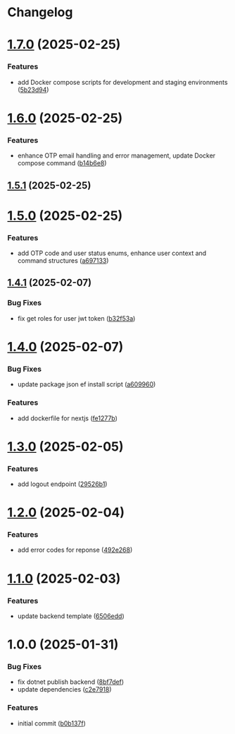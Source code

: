 # Changelog

# [1.7.0](https://github.com/MorveN11/full-stack-template/compare/v1.6.0...v1.7.0) (2025-02-25)


### Features

* add Docker compose scripts for development and staging environments ([5b23d94](https://github.com/MorveN11/full-stack-template/commit/5b23d94bbf1737884fc669cc9bd8a2a094b56040))

# [1.6.0](https://github.com/MorveN11/full-stack-template/compare/v1.5.1...v1.6.0) (2025-02-25)


### Features

* enhance OTP email handling and error management, update Docker compose command ([b14b6e8](https://github.com/MorveN11/full-stack-template/commit/b14b6e8b2dac20dfc176392d805fbd5e4f2868cf))

## [1.5.1](https://github.com/MorveN11/full-stack-template/compare/v1.5.0...v1.5.1) (2025-02-25)

# [1.5.0](https://github.com/MorveN11/full-stack-template/compare/v1.4.1...v1.5.0) (2025-02-25)


### Features

* add OTP code and user status enums, enhance user context and command structures ([a697133](https://github.com/MorveN11/full-stack-template/commit/a69713371b5e5ad59939462ed6f86621b44c6913))

## [1.4.1](https://github.com/MorveN11/full-stack-template/compare/v1.4.0...v1.4.1) (2025-02-07)


### Bug Fixes

* fix get roles for user jwt token ([b32f53a](https://github.com/MorveN11/full-stack-template/commit/b32f53aaac179c98cb170bc6caf4e305cdc6b220))

# [1.4.0](https://github.com/MorveN11/full-stack-template/compare/v1.3.0...v1.4.0) (2025-02-07)


### Bug Fixes

* update package json ef install script ([a609960](https://github.com/MorveN11/full-stack-template/commit/a6099603bcca3fdbd4eb7f3da407b068cb70f578))


### Features

* add dockerfile for nextjs ([fe1277b](https://github.com/MorveN11/full-stack-template/commit/fe1277bba089b7602a851cc0666fddba6b76f2d7))

# [1.3.0](https://github.com/MorveN11/full-stack-template/compare/v1.2.0...v1.3.0) (2025-02-05)


### Features

* add logout endpoint ([29526b1](https://github.com/MorveN11/full-stack-template/commit/29526b1e0bb7a9e36c137eac47536c268636022e))

# [1.2.0](https://github.com/MorveN11/full-stack-template/compare/v1.1.0...v1.2.0) (2025-02-04)


### Features

* add error codes for reponse ([492e268](https://github.com/MorveN11/full-stack-template/commit/492e268cbff32b989ebb095e26e7f457dc25acb7))

# [1.1.0](https://github.com/MorveN11/full-stack-template/compare/v1.0.0...v1.1.0) (2025-02-03)


### Features

* update backend template ([6506edd](https://github.com/MorveN11/full-stack-template/commit/6506edda67b4ce97e8e8e3f6727507e91adcaa2c))

# 1.0.0 (2025-01-31)


### Bug Fixes

* fix dotnet publish backend ([8bf7def](https://github.com/MorveN11/full-stack-template/commit/8bf7def9eb587b3fbd405e103523215ba5817328))
* update dependencies ([c2e7918](https://github.com/MorveN11/full-stack-template/commit/c2e7918deca69f64ae80f45a6aa0a99dd23a7a84))


### Features

* initial commit ([b0b137f](https://github.com/MorveN11/full-stack-template/commit/b0b137fcba5481f67c1d77ce50877cdd52ae5a35))
